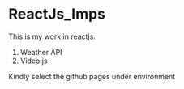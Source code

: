 # ReactJs_Imps

This is my work in reactjs.

1) Weather API
2)  Video.js

Kindly select the github pages under environment
